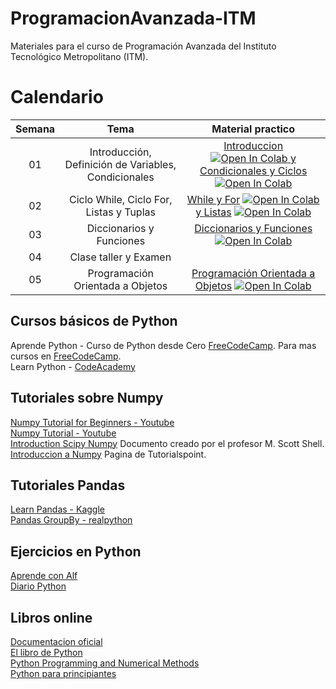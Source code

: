 # ProgramacionAvanzada-ITM
Materiales para el curso de Programación Avanzada del Instituto Tecnológico Metropolitano (ITM).

# Calendario
| Semana |                             Tema                              |                  Material practico |
| :-----------: | :--------------------------------------------------------------: |:----------------------------------------------------------------------------------------------------------------------------: | 
|      01       |  Introducción, Definición de Variables, Condicionales           |    [Introduccion](https://github.com/cgl-itm/ProgramacionAvanzada-ITM/blob/main/notebooks/01_IntroduccionPython.ipynb) <a target="_blank" href="https://colab.research.google.com/github/cgl-itm/ProgramacionAvanzada-ITM/blob/main/notebooks/01_IntroduccionPython.ipynb"> <img src="https://colab.research.google.com/assets/colab-badge.svg" alt="Open In Colab"/> y [Condicionales y Ciclos](https://github.com/cgl-itm/ProgramacionAvanzada-ITM/blob/main/notebooks/02_Condicionales_y_Ciclos.ipynb) <a target="_blank" href="https://colab.research.google.com/github/cgl-itm/ProgramacionAvanzada-ITM/blob/main/notebooks/02_Condicionales_y_Ciclos.ipynb"> <img src="https://colab.research.google.com/assets/colab-badge.svg" alt="Open In Colab"/> | 
|      02       |  Ciclo While, Ciclo For, Listas y Tuplas    | [While y For](https://github.com/cgl-itm/ProgramacionAvanzada-ITM/blob/main/notebooks/03_While_For.ipynb) <a target="_blank" href="https://colab.research.google.com/gist/cgl-itm/ProgramacionAvanzada-ITM/blob/main/notebooks/03_While_For.ipynb"> <img src="https://colab.research.google.com/assets/colab-badge.svg" alt="Open In Colab"/> y  [Listas](https://github.com/cgl-itm/ProgramacionAvanzada-ITM/blob/main/notebooks/04_Listas.ipynb) <a target="_blank" href="https://colab.research.google.com/github/cgl-itm/ProgramacionAvanzada-ITM/blob/main/notebooks/04_Listas.ipynb"> <img src="https://colab.research.google.com/assets/colab-badge.svg" alt="Open In Colab"/>  |
|      03       |  Diccionarios y Funciones   |   [Diccionarios y Funciones](https://github.com/cgl-itm/ProgramacionAvanzada-ITM/blob/main/notebooks/05_Diccionarios_funciones.ipynb) <a target="_blank" href="https://colab.research.google.com/github/cgl-itm/ProgramacionAvanzada-ITM/blob/main/notebooks/05_Diccionarios_funciones.ipynb"> <img src="https://colab.research.google.com/assets/colab-badge.svg" alt="Open In Colab"/>   | 
|      04       |  Clase taller y Examen   |      | 
|      05       |  Programación Orientada a Objetos   |  [Programación Orientada a Objetos](https://github.com/cgl-itm/ProgramacionAvanzada-ITM/blob/main/notebooks/06_OOP_ProgOrientadaObj.ipynb) <a target="_blank" href="https://colab.research.google.com/github/cgl-itm/ProgramacionAvanzada-ITM/blob/main/notebooks/06_OOP_ProgOrientadaObj.ipynb"> <img src="https://colab.research.google.com/assets/colab-badge.svg" alt="Open In Colab"/>  | 

## Cursos básicos de Python
Aprende Python - Curso de Python desde Cero [FreeCodeCamp](https://www.youtube.com/watch?v=DLikpfc64cA).
Para mas cursos en [FreeCodeCamp](https://www.freecodecamp.org/espanol/). <br>
Learn Python - [CodeAcademy](https://www.codecademy.com/learn/learn-python) 

## Tutoriales sobre Numpy
[Numpy Tutorial for Beginners - Youtube](https://www.youtube.com/watch?v=QUT1VHiLmmI) <br>
[Numpy Tutorial - Youtube](https://www.youtube.com/watch?v=rN0TREj8G7U)  <br>
[Introduction Scipy Numpy](https://sites.engineering.ucsb.edu/~shell/che210d/numpy.pdf) Documento creado por el profesor M. Scott Shell. <br>
[Introduccion a Numpy](https://www.tutorialspoint.com/numpy/numpy_introduction.htm) Pagina de Tutorialspoint. <br>

## Tutoriales Pandas
[Learn Pandas - Kaggle](https://www.kaggle.com/learn/pandas)  <br>
[Pandas GroupBy - realpython](https://realpython.com/pandas-groupby/) <br>

## Ejercicios en Python
[Aprende con Alf](https://aprendeconalf.es/docencia/python/ejercicios/) <br>
[Diario Python](https://pythondiario.com/ejercicios-de-programacion-python) <br>

## Libros online
[Documentacion oficial](https://docs.python.org/3/contents.html) <br>
[El libro de Python](https://ellibrodepython.com/) <br>
[Python Programming and Numerical Methods](https://pythonnumericalmethods.berkeley.edu/notebooks/Index.html)<br>
[Python para principiantes](https://uniwebsidad.com/libros/python) 
